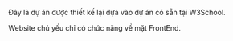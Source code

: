 Đây là dự án được thiết kế lại dựa vào dự án có sẵn tại W3School.

Website chủ yếu chỉ có chức năng về mặt FrontEnd.
